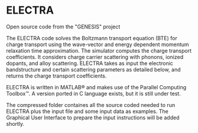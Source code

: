 # ELECTRA
Open source code from the "GENESIS" project

The ELECTRA code solves the Boltzmann transport equation (BTE) for charge transport using the wave-vector and energy dependent momentum relaxation time approximation. The simulator computes the charge transport coefficients. It considers charge carrier scattering with phonons, ionized dopants, and alloy scattering. 
ELECTRA takes as input the electronic bandstructure and certain scattering parameters as detailed below, and returns the charge transport coefficients.

ELECTRA is written in MATLAB® and makes use of the Parallel Computing Toolbox™. A version ported in C language exists, but it is still under test.

The compressed folder containes all the source coded needed to run ELECTRA plus the input file and some input data as examples. The Graphical User Interface to prepare the input instructions will be added shortly.
